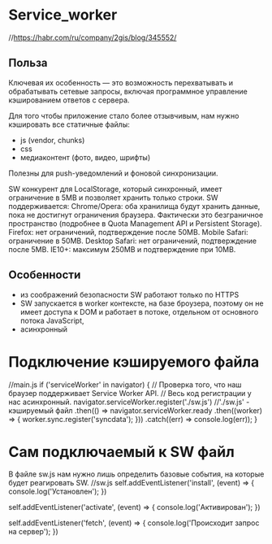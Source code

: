 # Service_worker
//https://habr.com/ru/company/2gis/blog/345552/

## Польза
Ключевая их особенность — это возможность перехватывать и обрабатывать сетевые запросы, 
включая программное управление кэшированием ответов с сервера.

Для того чтобы приложение стало более отзывчивым, нам нужно кэшировать все статичные файлы:
- js (vendor, chunks)
- css
- медиаконтент (фото, видео, шрифты)

Полезны для
push-уведомлений и фоновой синхронизации.

SW конкурент для LocalStorage, который синхронный, имеет ограничение в 5MB и позволяет хранить только строки.
SW поддерживается:
Chrome/Opera: оба хранилища будут хранить данные, пока не достигнут ограничения браузера. Фактически это безграничное пространство (подробнее в Quota Management API и Persistent Storage).
Firefox: нет ограничений, подтверждение после 50MB.
Mobile Safari: ограничение в 50MB.
Desktop Safari: нет ограничений, подтверждение после 5MB.
IE10+: максимум 250MB и подтверждение при 10MB.



## Особенности
- из соображений безопасности SW работают только по HTTPS
- SW запускается в worker контексте, на базе броузера,
  поэтому он не имеет доступа к DOM и работает в потоке, отдельном от основного потока JavaScript,
- асинхронный



# Подключение кэшируемого файла
//main.js
if ('serviceWorker' in navigator) {   // Проверка того, что наш браузер поддерживает Service Worker API.
  // Весь код регистрации у нас асинхронный.
  navigator.serviceWorker.register('./sw.js')     //'./sw.js' - кэшируемый файл
    .then(() => navigator.serviceWorker.ready
      .then((worker) => {
        worker.sync.register('syncdata');
    }))
    .catch((err) => console.log(err));
}



# Сам подключаемый к SW файл
В файле sw.js нам нужно лишь определить базовые события, на которые будет реагировать SW.
//sw.js
self.addEventListener('install', (event) => {
  console.log('Установлен');
})

self.addEventListener('activate', (event) => {
  console.log('Активирован');
})

self.addEventListener('fetch', (event) => {
  console.log('Происходит запрос на сервер');
})


#



#












